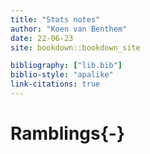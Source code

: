 ```yaml
---
title: "Stats notes"
author: "Koen van Benthem"
date: 22-06-23
site: bookdown::bookdown_site

bibliography: ["lib.bib"]
biblio-style: "apalike"
link-citations: true
---
```

# Ramblings{-}
